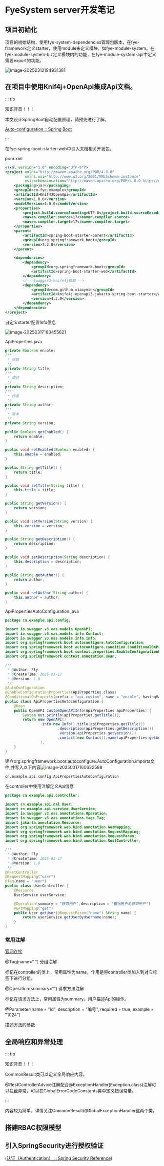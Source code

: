 # FyeSystem server开发笔记

## 项目初始化

项目的初始结构，使用fye-system-dependencies管理包版本，在fye-framework定义starter，使用module来定义模块，如fye-module-system。在fye-module-system-biz定义模块内的功能，在fye-module-system-api中定义需要export的功能。

![image-20250312194931381](./assets/image-20250312194931381.png)

## 在项目中使用Knif4j+OpenApi集成Api文档。

::: tip

知识背景！！！

本文设计SpringBoot自动配置原理，请预先进行了解。

[Auto-configuration :: Spring Boot](https://docs.spring.io/spring-boot/reference/using/auto-configuration.html)

:::

在fye-spring-boot-starter-web中引入文档相关开发包。

pom.xml

```xml
<?xml version="1.0" encoding="UTF-8"?>
<project xmlns="http://maven.apache.org/POM/4.0.0"
         xmlns:xsi="http://www.w3.org/2001/XMLSchema-instance"
         xsi:schemaLocation="http://maven.apache.org/POM/4.0.0 http://maven.apache.org/xsd/maven-4.0.0.xsd">
    <packaging>jar</packaging>
    <groupId>cn.fye.example</groupId>
    <artifactId>Knif4JOpenApi</artifactId>
    <version>1.0.0</version>
    <modelVersion>4.0.0</modelVersion>
    <properties>
        <project.build.sourceEncoding>UTF-8</project.build.sourceEncoding>
        <maven.compiler.source>17</maven.compiler.source>
        <maven.compiler.target>17</maven.compiler.target>
    </properties>
    <parent>
        <artifactId>spring-boot-starter-parent</artifactId>
        <groupId>org.springframework.boot</groupId>
        <version>3.2.0</version>
    </parent>

    <dependencies>
        <dependency>
            <groupId>org.springframework.boot</groupId>
            <artifactId>spring-boot-starter-web</artifactId>
        </dependency>
        <!-- Swagger3-knife4j依赖 -->
        <dependency>
            <groupId>com.github.xiaoymin</groupId>
            <artifactId>knife4j-openapi3-jakarta-spring-boot-starter</artifactId>
            <version>4.3.0</version>
        </dependency>
    </dependencies>
</project>
```

自定义starter配置Info信息

![image-20250317160455621](./assets/image-20250317160455621.png)



ApiProperties.java

```java
private Boolean enable;
/**
 * 标题
 */
private String title;
/**
 * 描述
 */
private String description;
/**
 * 作者
 */
private String author;
/**
 * 版本
 */
private String version;

public Boolean getEnabled() {
    return enable;
}

public void setEnabled(Boolean enabled) {
    this.enable = enabled;
}

public String getTitle() {
    return title;
}

public void setTitle(String title) {
    this.title = title;
}

public String getVersion() {
    return version;
}

public void setVersion(String version) {
    this.version = version;
}

public String getDescription() {
    return description;
}

public void setDescription(String description) {
    this.description = description;
}

public String getAuthor() {
    return author;
}

public void setAuthor(String author) {
    this.author = author;
}
```

ApiPropertiesAutoConfiguration.java

```java
package cn.example.api.config;

import io.swagger.v3.oas.models.OpenAPI;
import io.swagger.v3.oas.models.info.Contact;
import io.swagger.v3.oas.models.info.Info;
import org.springframework.boot.autoconfigure.AutoConfiguration;
import org.springframework.boot.autoconfigure.condition.ConditionalOnProperty;
import org.springframework.boot.context.properties.EnableConfigurationProperties;
import org.springframework.context.annotation.Bean;

/**
 * @Author: Fly
 * @CreateTime: 2025-03-17
 * @Version: 1.0
 */
@AutoConfiguration
@EnableConfigurationProperties(ApiProperties.class)
@ConditionalOnProperty(prefix = "api.custom", name = "enable", havingValue = "true", matchIfMissing = false)
public class ApiPropertiesAutoConfiguration {
    @Bean
    public OpenAPI CustomOpenAPIInfo(ApiProperties apiProperties) {
        System.out.println(apiProperties.getTitle());
        return new OpenAPI()
                .info(new Info().title(apiProperties.getTitle())
                        .description(apiProperties.getDescription())
                        .version(apiProperties.getVersion())
                        .contact(new Contact().name(apiProperties.getAuthor()))
                );
    }
}
```

建立org.springframework.boot.autoconfigure.AutoConfiguration.imports文件,并写入以下内容![image-20250317160622588](./assets/image-20250317160622588.png)

```
cn.example.api.config.ApiPropertiesAutoConfiguration
```

在controller中使用注解定义Api信息

```java
package cn.example.api.controller;

import cn.example.api.dal.User;
import cn.example.api.service.UserService;
import io.swagger.v3.oas.annotations.Operation;
import io.swagger.v3.oas.annotations.tags.Tag;
import jakarta.annotation.Resource;
import org.springframework.web.bind.annotation.GetMapping;
import org.springframework.web.bind.annotation.RequestMapping;
import org.springframework.web.bind.annotation.RequestParam;
import org.springframework.web.bind.annotation.RestController;

/**
 * @Author: Fly
 * @CreateTime: 2025-03-17
 * @Version: 1.0
 */
@RestController
@RequestMapping("user")
@Tag(name = "user")
public class UserController {
    @Resource
    UserService userService;

    @Operation(summary = "获取用户",description = "根据用户名获取用户")
    @GetMapping("get")
    public User getUser(@RequestParam("name") String name) {
        return userService.getUserByUsername(name);
    }
}
```

### 常用注解

[官网连接](https://link.wtturl.cn/?target=https%3A%2F%2Fspringdoc.org%2F%23migrating-from-springfox&scene=im&aid=497858&lang=zh)

@Tag(name=“  ”) 分组注解

标记在controller的类上，常用属性为name。作用是将controller类加入到对应标签下进行分组。

@Operation(summary=“”) 请求方法注解

标记在请求方法上，常用属性为summary。用户描述Api的操作。

@Parameter(name = "id", description = "编号", required = true, example = "1024")

描述方法的参数

## 全局响应和异常处理

::: tip

知识背景！！！

CommonResult类可以定义全局响应内容。

@RestControllerAdvice注解配合@ExceptionHandler(Exception.class)注解可以拦截异常，可以在GlobalErrorCodeConstants类中定义错误常量。

:::

内容较为简单，详情关注CommonResult和GlobalExceptionHandler这两个类。

## 搭建RBAC权限模型


## 引入SpringSecurity进行授权验证

([认证（Authentication） :: Spring Security Reference](https://springdoc.cn/spring-security/features/authentication/index.html))



